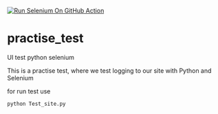 [![Run Selenium On GitHub Action](https://github.com/Zav1ks/practise_test/actions/workflows/Selenium-Action_Template.yaml/badge.svg)](https://github.com/Zav1ks/practise_test/actions/workflows/Selenium-Action_Template.yaml)
# practise_test
UI test python selenium

This is a practise test, where we test logging to our site with Python and Selenium

for run test use
```
python Test_site.py
```
